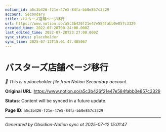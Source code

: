 ```yaml
---
notion_id: a5c3b426-f21e-47e5-84fa-bb0e857c3329
account: Secondary
title: バスターズ店舗ページ移行
url: https://www.notion.so/a5c3b426f21e47e584fabb0e857c3329
created_time: 2022-07-28T00:24:00.000Z
last_edited_time: 2022-07-28T23:27:00.000Z
sync_status: placeholder
sync_time: 2025-07-12T15:01:47.485067
---
```


# バスターズ店舗ページ移行

*🔄 This is a placeholder file from Notion Secondary account.*

**Original URL**: https://www.notion.so/a5c3b426f21e47e584fabb0e857c3329

**Status**: Content will be synced in a future update.

**Page ID**: `a5c3b426-f21e-47e5-84fa-bb0e857c3329`

---

*Generated by Obsidian-Notion sync at 2025-07-12 15:01:47*
